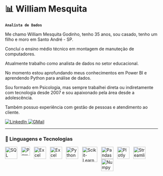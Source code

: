 # 📊 William Mesquita

**`Analista de Dados`**

Me chamo William Mesquita Godinho, tenho 35 anos, sou casado, tenho um filho e moro em Santo André - SP.

Concluí o ensino médio técnico em montagem de manuteção de computadores.

Atualmente trabalho como analista de dados no setor educacional.

No momento estou aprofundando meus conhecimentos em Power BI e aprendendo Python para análise de dados.

Sou formado em Psicologia, mas sempre trabalhei direta ou indiretamente com tecnologia desde 2007 e sou apaixonado pela área desde a adolescência.

Também possuo experiência com gestão de pessoas e atendimento ao cliente.


<p align="left">
    <a href="https://www.linkedin.com/in/william-mesquita-godinho-b632a3102/">
        <img 
            alt="LinkedIn"
            src="https://img.shields.io/badge/LinkedIn-0077B5?style=for-the-badge&logo=linkedin&logoColor=white"
        />
    </a>
    <a href="https://drive.google.com/file/d/12Q7dnzE8Mgl9VFrVvjXBBxFP1uIYuYOR/view?usp=sharing">
        <img 
            alt="GMail"
            src="https://img.shields.io/badge/Gmail-D14836?style=for-the-badge&logo=gmail&logoColor=white"
        />
    </a>
</p>

---

### 🤖 Linguagens e Tecnologias

<img 
    align="left" 
    alt="SQL"
    title="SQL" 
    width="40px" 
    style="padding-right: 10px;" 
    src="https://cdn.jsdelivr.net/gh/devicons/devicon@latest/icons/azuresqldatabase/azuresqldatabase-original.svg" 
/> 
<img 
    align="left" 
    alt="Power BI" 
    title="Power BI"
    width="29px" 
    style="padding-right: 10px;" 
    src="https://raw.githubusercontent.com/microsoft/PowerBI-Icons/24f1db8bdfab951c25db591772140d2f4ec5bc1e/SVG/Power-BI.svg" 
/>
<img 
    align="left" 
    alt="Excel" 
    title="Excel"
    width="40px" 
    style="padding-right: 10px;" 
    src="https://uxwing.com/wp-content/themes/uxwing/download/brands-and-social-media/microsoft-excel-icon.png" 
/>
<img 
    align="left" 
    alt="Excel VBA" 
    title="Excel Visual Basic for Application"
    width="40px" 
    style="padding-right: 10px;" 
    src="https://cdn.jsdelivr.net/gh/devicons/devicon@latest/icons/visualbasic/visualbasic-original.svg" 
/>
<img 
    align="left" 
    alt="Python" 
    title="Python"
    width="40px" 
    style="padding-right: 10px;" 
    src="https://cdn.jsdelivr.net/gh/devicons/devicon@latest/icons/python/python-original.svg" 
/>
<img 
    align="left" 
    alt="Scikit-Learn" 
    title="Scikit-Learn"
    width="50px" 
    style="padding-right: 10px;" 
    src="https://cdn.jsdelivr.net/gh/devicons/devicon@latest/icons/scikitlearn/scikitlearn-original.svg" 
/>
<img 
    align="left" 
    alt="Pandas" 
    title="Pandas"
    width="40px" 
    style="padding-right: 10px;" 
    src="https://cdn.jsdelivr.net/gh/devicons/devicon@latest/icons/pandas/pandas-original.svg" 
/>
<img 
    align="left" 
    alt="Plotly" 
    title="Plotly"
    width="40px" 
    style="padding-right: 10px;" 
    src="https://cdn.jsdelivr.net/gh/devicons/devicon@latest/icons/plotly/plotly-original.svg" 
/>
<img 
    align="left" 
    alt="Streamlit" 
    title="Streamlit"
    width="40px" 
    style="padding-right: 10px;" 
    src="https://cdn.jsdelivr.net/gh/devicons/devicon@latest/icons/streamlit/streamlit-original.svg" 
/>
<img 
    align="left" 
    alt="Numpy" 
    title="Numpy"
    width="40px" 
    style="padding-right: 10px;" 
    src="https://cdn.jsdelivr.net/gh/devicons/devicon@latest/icons/numpy/numpy-original.svg" 
/>

